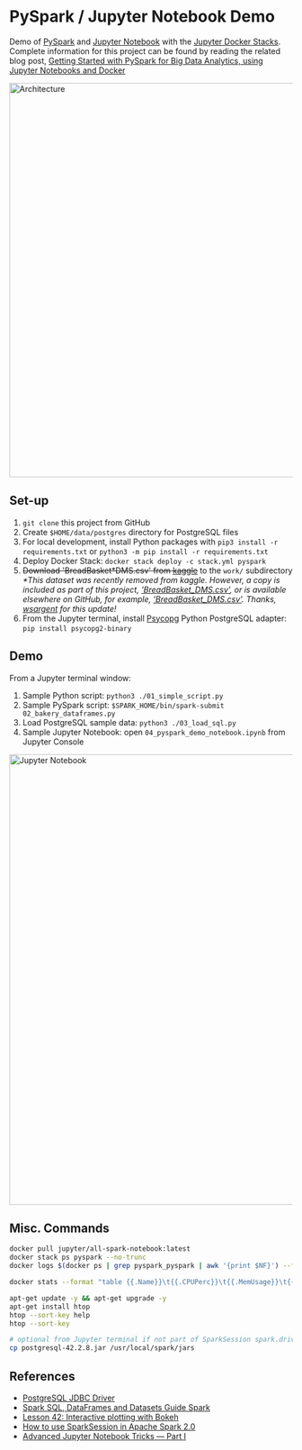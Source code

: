 # PySpark / Jupyter Notebook Demo

Demo of [PySpark](http://spark.apache.org/docs/2.4.0/api/python/pyspark.html) and [Jupyter Notebook](http://jupyter.org/) with the [Jupyter Docker Stacks](https://jupyter-docker-stacks.readthedocs.io/en/latest/). Complete information for this project can be found by reading the related blog post, [Getting Started with PySpark for Big Data Analytics, using Jupyter Notebooks and Docker
](http://wp.me/p1RD28-61V)

<img src="https://programmaticponderings.files.wordpress.com/2018/11/pysparkdocker1.png" alt="Architecture" width="700"/>

## Set-up

1. `git clone` this project from GitHub
2. Create `$HOME/data/postgres` directory for PostgreSQL files
3. For local development, install Python packages with `pip3 install -r requirements.txt` or `python3 -m pip install -r requirements.txt`
4. Deploy Docker Stack: `docker stack deploy -c stack.yml pyspark`
5. <del>Download 'BreadBasket*DMS.csv' from [kaggle](https://www.kaggle.com/xvivancos/transactions-from-a-bakery)</del> to the `work/` subdirectory
_*This dataset was recently removed from kaggle. However, a copy is included as part of this project, ['BreadBasket_DMS.csv'](/work/BreadBasket_DMS.csv), or is available elsewhere on GitHub, for example, ['BreadBasket_DMS.csv'](https://github.com/prasertcbs/basic-dataset/blob/master/BreadBasket_DMS.csv). Thanks, [wsargent](https://github.com/wsargent) for this update!_
6. From the Jupyter terminal, install [Psycopg](http://initd.org/psycopg/docs/install.html#) Python PostgreSQL adapter: `pip install psycopg2-binary`

## Demo

From a Jupyter terminal window:

1. Sample Python script: `python3 ./01_simple_script.py`
2. Sample PySpark script: `$SPARK_HOME/bin/spark-submit 02_bakery_dataframes.py`
3. Load PostgreSQL sample data: `python3 ./03_load_sql.py`
4. Sample Jupyter Notebook: open `04_pyspark_demo_notebook.ipynb` from Jupyter Console

<img src="https://programmaticponderings.files.wordpress.com/2018/11/pyspark_article_11_notebook.png" alt="Jupyter Notebook" width="800"/>

## Misc. Commands

```bash
docker pull jupyter/all-spark-notebook:latest
docker stack ps pyspark --no-trunc
docker logs $(docker ps | grep pyspark_pyspark | awk '{print $NF}') --follow

docker stats --format "table {{.Name}}\t{{.CPUPerc}}\t{{.MemUsage}}\t{{.MemPerc}}"

apt-get update -y && apt-get upgrade -y
apt-get install htop
htop --sort-key help
htop --sort-key

# optional from Jupyter terminal if not part of SparkSession spark.driver.extraClassPath
cp postgresql-42.2.8.jar /usr/local/spark/jars
```

## References

- [PostgreSQL JDBC Driver](https://jdbc.postgresql.org/download.html)
- [Spark SQL, DataFrames and Datasets Guide Spark](https://spark.apache.org/docs/latest/sql-programming-guide.html#jdbc-to-other-databases)
- [Lesson 42: Interactive plotting with Bokeh](http://justinbois.github.io/bootcamp/2017/lessons/l42_bokeh.html)
- [How to use SparkSession in Apache Spark 2.0](https://databricks.com/blog/2016/08/15/how-to-use-sparksession-in-apache-spark-2-0.html)
- [Advanced Jupyter Notebook Tricks — Part I](https://blog.dominodatalab.com/lesser-known-ways-of-using-notebooks/)
